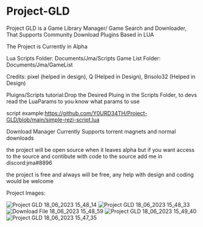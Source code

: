 # Project-GLD
Project GLD is a Game Library Manager/ Game Search and Downloader, That Supports Community Download Plugins Based in LUA


The Project is Currently in Alpha


Lua Scripts Folder: Documents/Jma/Scripts
Game List Folder: Documents/Jma/GameList


Credits: pixel (helped in design), Q (Helped in Design), Brisolo32 (Helped in Design)


Pluigns/Scripts tutorial:Drop the Desired Pluing in the Scripts Folder, to devs read the LuaParams to you know what params to use


script example:https://github.com/Y0URD34TH/Project-GLD/blob/main/simple-rezi-script.lua


Download Manager Currently Supports torrent magnets and normal downloads


the project will be open source when it leaves alpha but if you want access to the source and contibute with code to the source add me in discord:jma#8896


the project is free and always will be free, any help with design and coding would be welcome


Project Images:


![Project GLD 18_06_2023 15_48_14](https://github.com/Y0URD34TH/Project-GLD/assets/58450502/321d3645-759e-4917-b215-587f1876ccd1)
![Project GLD 18_06_2023 15_48_33](https://github.com/Y0URD34TH/Project-GLD/assets/58450502/f62549d0-a846-4a6c-9c94-678c6540b3d4)
![Download File 18_06_2023 15_48_59](https://github.com/Y0URD34TH/Project-GLD/assets/58450502/b8e3ee10-a975-45e9-8466-dcb472558408)
![Project GLD 18_06_2023 15_49_40](https://github.com/Y0URD34TH/Project-GLD/assets/58450502/13895d4b-8c13-42ce-9e42-93f4f3b9450b)
![Project GLD 18_06_2023 15_47_35](https://github.com/Y0URD34TH/Project-GLD/assets/58450502/7daa9372-d5df-43b0-9d6c-9f5adf276994)
